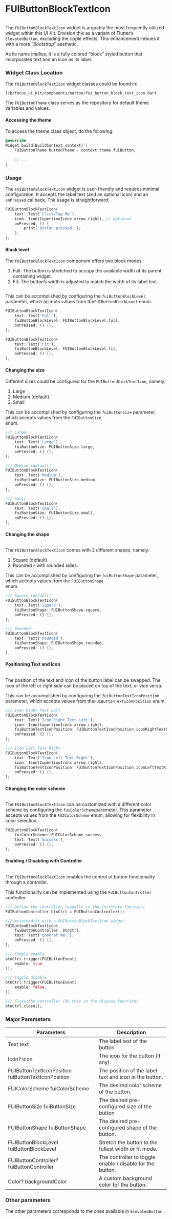 # FUIButtonBlockTextIcon

<figure><img src="../../../.gitbook/assets/fuiblockbutton01.png" alt=""><figcaption></figcaption></figure>

The `FUIButtonBlockTextIcon` widget is arguably the most frequently utilized widget within this UI Kit. Envision this as a variant of Flutter’s `ElevatedButton`, excluding the ripple effects. This enhancement imbues it with a more “_Bootstrap_” aesthetic.

As its name implies, it is a fully colored “block” styled button that incorporates text and an icon as its label.

### Widget Class Location

The `FUIButtonBlockTextIcon` widget classes could be found in:

```
lib/focus_ui_kit/components/button/fui_button_block_text_icon.dart
```

The `FUIButtonTheme` class serves as the repository for default theme variables and values.

#### Accessing the theme

To access the theme class object, do the following:

```dart
@override
Widget build(BuildContext context) {
    FUIButtonTheme buttonTheme = context.theme.fuiButton;
    
    // ...
}
```

### Usage

The `FUIButtonBlockTextIcon` widget is user-friendly and requires minimal configuration. It accepts the label text (and an optional icon) and an `onPressed` callback. The usage is straightforward:

```dart
FUIButtonBlockTextIcon(
    text: Text('Click/Tap Me'),
    icon: Icon(CupertinoIcons.arrow_right), // Optional
    onPressed: () {
        print('Button pressed.');
    },
);
```

#### Block level

The `FUIButtonBlockTextIcon` component offers two block modes:

1. Full: The button is stretched to occupy the available width of its parent containing widget.
2. Fit: The button’s width is adjusted to match the width of its label text.

<figure><img src="../../../.gitbook/assets/fuiblockbutton02.png" alt=""><figcaption></figcaption></figure>

This can be accomplished by configuring the `fuiButtonBlockLevel` parameter, which accepts values from the`FUIButtonBlockLevel` enum.

```dart
FUIButtonBlockTextIcon(
    text: Text('Full'),
    fuiButtonBlockLevel: FUIButtonBlockLevel.full,
    onPressed: () {},
);

FUIButtonBlockTextIcon(
    text: Text('Fit'),
    fuiButtonBlockLevel: FUIButtonBlockLevel.fit,
    onPressed: () {},
);
```

#### Changing the size

Different sizes could be configured for the `FUIButtonBlockTextIcon`, namely:

1. Large
2. Medium (default)
3. Small

This can be accomplished by configuring the `fuiButtonSize` parameter, which accepts values from the `FUIButtonSize`\
enum.

```dart
/// Large
FUIButtonBlockTextIcon(
    text: Text('Large'),
    fuiButtonSize: FUIButtonSize.large,
    onPressed: () {},
);

/// Medium (default)
FUIButtonBlockTextIcon(
    text: Text('Medium'),
    fuiButtonSize: FUIButtonSize.medium,
    onPressed: () {},
);

/// Small
FUIButtonBlockTextIcon(
    text: Text('Small'),
    fuiButtonSize: FUIButtonSize.small,
    onPressed: () {},
);
```

#### Changing the shape

<figure><img src="../../../.gitbook/assets/fuiblockbutton03.png" alt=""><figcaption></figcaption></figure>

The `FUIButtonBlockTextIcon` comes with 2 different shapes, namely:

1. Square (default)
2. Rounded - with rounded sides.

This can be accomplished by configuring the `fuiButtonShape` parameter, which accepts values from the `FUIButtonShape`\
enum.

```dart
/// Square (default)
FUIButtonBlockTextIcon(
    text: Text('Square'),
    fuiButtonShape: FUIButtonShape.square,
    onPressed: () {},
);

/// Rounded
FUIButtonBlockTextIcon(
    text: Text('Rounded'),
    fuiButtonShape: FUIButtonShape.rounded,
    onPressed: () {},
),
```

#### Positioning Text and Icon

<figure><img src="../../../.gitbook/assets/fuiblockbutton04.png" alt=""><figcaption></figcaption></figure>

The position of the text and icon of the button label can be swapped. The icon of the left or right side can be placed on top of the text, or vice versa.

This can be accomplished by configuring the `fuiButtonTextIconPosition` parameter, which accepts values from the`FUIButtonTextIconPosition` enum.

```dart
/// Icon Right Text Left
FUIButtonBlockTextIcon(
    text: Text('Icon Right Text Left'),
    icon: Icon(CupertinoIcons.arrow_right),
    fuiButtonTextIconPosition: FUIButtonTextIconPosition.iconRightTextLeft,
    onPressed: () {},
);

/// Icon Left Text Right
FUIButtonBlockTextIcon(
    text: Text('Icon Left Text Right'),
    icon: Icon(CupertinoIcons.arrow_right),
    fuiButtonTextIconPosition: FUIButtonTextIconPosition.iconLeftTextRight,
    onPressed: () {},
);
```

#### Changing the color scheme

<figure><img src="../../../.gitbook/assets/fuiblockbutton05.png" alt=""><figcaption></figcaption></figure>

The `FUIButtonBlockTextIcon` can be customized with a different color scheme by configuring the `fuiColorScheme`parameter. This parameter accepts values from the `FUIColorScheme` enum, allowing for flexibility in color selection.

```dart
FUIButtonBlockTextIcon(
    fuiColorScheme: FUIColorScheme.success,
    text: Text('Success'),
    onPressed: () {},
);
```

#### Enabling / Disabling with Controller

<figure><img src="../../../.gitbook/assets/fuiblockbutton06.gif" alt=""><figcaption></figcaption></figure>

The `FUIButtonBlockTextIcon` enables the control of button functionality through a controller.

This functionality can be implemented using the `FUIButtonController` controller.

```dart
/// Define the controller (usually in the initState function)
FUIButtonController btnCtrl = FUIButtonController();

/// Attached it with a FUIButtonBlockTextIcon widget.
FUIButtonBlockTextIcon(
    fuiButtonController: btnCtrl,
    text: Text('Look at me!'),
    onPressed: () {},
);

/// Toggle enable
btnCtrl.trigger(FUIButtonEvent(
    enable: true,
));

/// Toggle disable
btnCtrl.trigger(FUIButtonEvent(
    enable: false,
));

/// Close the controller (do this in the dispose function)
btnCtrl.close();
```

### Major Parameters

| Parameters                                          | Description                                               |
| --------------------------------------------------- | --------------------------------------------------------- |
| Text text                                           | The label text of the button.                             |
| Icon? icon                                          | The icon for the button (if any).                         |
| FUIButtonTextIconPosition fuiButtonTextIconPosition | The position of the label text and icon in the button.    |
| FUIColorScheme fuiColorScheme                       | The desired color scheme of the button.                   |
| FUIButtonSize fuiButtonSize                         | The desired pre-configured size of the button             |
| FUIButtonShape fuiButtonShape                       | The desired pre-configured shape of the button.           |
| FUIButtonBlockLevel fuiButtonBlockLevel             | Stretch the button to the fullest width or fit mode.      |
| FUIButtonController? fuiButtonController            | The controller to toggle enable / disable for the button. |
| Color? backgroundColor                              | A custom background color for the button.                 |

### Other parameters

The other parameters corresponds to the ones available in `ElevatedButton`.
